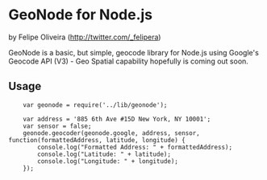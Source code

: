 # GeoNode for Node.js
by Felipe Oliveira (http://twitter.com/_felipera)

GeoNode is a basic, but simple, geocode library for Node.js using Google's Geocode API (V3) - Geo Spatial capability hopefully is coming out soon.

## Usage

		var geonode = require('../lib/geonode');
		
		var address = '885 6th Ave #15D New York, NY 10001';
		var sensor = false;
		geonode.geocoder(geonode.google, address, sensor, function(formattedAddress, latitude, longitude) {
			console.log("Formatted Address: " + formattedAddress);
			console.log("Latitude: " + latitude);
			console.log("Longitude: " + longitude);
		});


